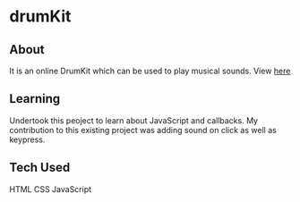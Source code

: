 # drumKit

## About
It is an online DrumKit which can be used to play musical sounds.
View [here](https://ishikakhurana.github.io/drumKit/)
## Learning
Undertook this peoject to learn about JavaScript and callbacks.
My contribution to this existing project was adding sound on click as well as keypress.

## Tech Used
HTML 
CSS 
JavaScript
